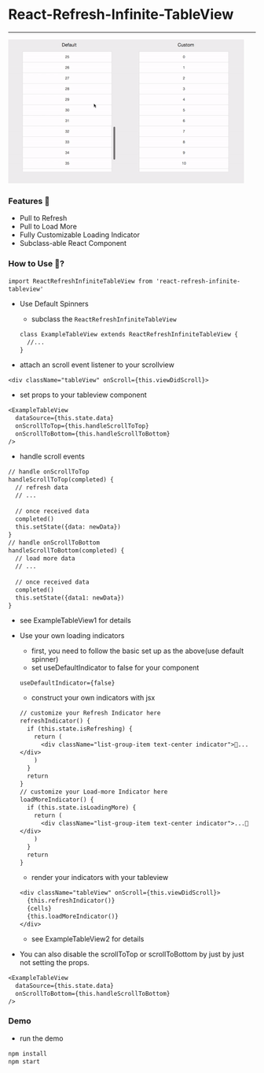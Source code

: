 # React-Refresh-Infinite-TableView
___

![demo](demo.gif)

### Features 👀

- Pull to Refresh
- Pull to Load More
- Fully Customizable Loading Indicator
- Subclass-able React Component

### How to Use 🤔?

```
import ReactRefreshInfiniteTableView from 'react-refresh-infinite-tableview'
```

- Use Default Spinners

  - subclass the ```ReactRefreshInfiniteTableView```
  ```
  class ExampleTableView extends ReactRefreshInfiniteTableView {
    //...
  }
  ```

 - attach an scroll event listener to your scrollview
 ```
 <div className="tableView" onScroll={this.viewDidScroll}>
 ```
 - set props to your tableview component
 ```
 <ExampleTableView
   dataSource={this.state.data}
   onScrollToTop={this.handleScrollToTop}
   onScrollToBottom={this.handleScrollToBottom}
 />
 ```
 - handle scroll events
 ```
 // handle onScrollToTop
 handleScrollToTop(completed) {
   // refresh data
   // ...

   // once received data
   completed()
   this.setState({data: newData})
 }
 // handle onScrollToBottom
 handleScrollToBottom(completed) {
   // load more data
   // ...

   // once received data
   completed()
   this.setState({data1: newData})
 }
 ```
 - see ExampleTableView1 for details

- Use your own loading indicators
  - first, you need to follow the basic set up as the above(use default spinner)
  - set useDefaultIndicator to false for your component
  ```
  useDefaultIndicator={false}
  ```
  - construct your own indicators with jsx
  ```
  // customize your Refresh Indicator here
  refreshIndicator() {
    if (this.state.isRefreshing) {
      return (
        <div className="list-group-item text-center indicator">🏃...</div>
      )
    }
    return
  }
  // customize your Load-more Indicator here
  loadMoreIndicator() {
    if (this.state.isLoadingMore) {
      return (
        <div className="list-group-item text-center indicator">...🏃</div>
      )
    }
    return
  }
  ```
  - render your indicators with your tableview
  ```
  <div className="tableView" onScroll={this.viewDidScroll}>
    {this.refreshIndicator()}
    {cells}
    {this.loadMoreIndicator()}
  </div>
  ```
  - see ExampleTableView2 for details

- You can also disable the scrollToTop or scrollToBottom by just by just not setting the props.
```
<ExampleTableView
  dataSource={this.state.data}
  onScrollToBottom={this.handleScrollToBottom}
/>
```

### Demo

- run the demo
```
npm install
npm start
```
